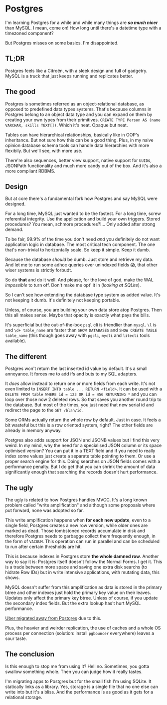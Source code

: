 <!-- tags: databases -->
<!-- hidden -->

# Postgres

I'm learning Postgres for a while and while many things are
_**so much nicer**_ than MySQL. I mean, come on! How long until
there's a datetime type with a timezoned component?

But Postgres misses on some basics. I'm disappointed.


## TL;DR

Postgres feels like a Citroën, with a sleek design and full
of  gadgetry. MySQL is a truck that just keeps running and
replicates better.


## The good

Postgres is sometimes referred as an object-relational database, as
opposed to predefined data types systems. That's because columns
in Postgres belong to an object data type and you can expand on
them by creating your own types from their primitives.
`CREATE TYPE Person AS (name VARCHAR, skills TEXT[])`.
Which it's neat. Opaque but neat.

Tables can have hierarchical relationships, basically like in OOP's
inheritance. But not sure how this can be a good thing. Plus, in
my naive opinion database schema tools can handle data hierarchies
with more flexibily. But we'll see, with more use.

There're also sequences, better view support, native support for
`UUID`s, JSONPath functionality and much more candy out of the box.
And it's also a more compliant RDBMS.


## Design

But at core there's a fundamental fork how Postgres and say MySQL
were designed.

For a long time, MySQL just wanted to be the fastest. For a long time,
screw referential integrity. Use the application and build your own
triggers. Stored procedures? You mean, schmore procedures?!... Only
added after strong demand.

To be fair, 99.9% of the time you don't need _and_ you definitely do not
want application logic in database. The most critical tech component.
The one that's non-trivial to horizontally scale. So keep it simple.
Keep it dumb.

Because the database _should_ be dumb. Just store and retrieve my data.
And let me to run some adhoc queries over unindexed fields 😱, that
other wiser systems is strictly forbudt.

So do **that** and do it well. And please, for the love of god,
make the WAL _impossible_ to turn off. Don't make me opt' it in
(_looking at SQLite_).

So I can't see how extending the database type system as added value.
It's not keeping it dumb. It's definitely not keeping portable.

Unless, of course, you are building your own data store atop Postgres.
Then this all makes sense. Maybe that opacity is exactly what pays the
bills.

It's superficial but the out-of-the-box `psql` cli is friendlier
than `mysql`. `\l` is and `\d+ table_name` are faster than
`SHOW DATABASES` and `SHOW CREATE TABLE table_name` (this though
goes away with `pgcli`, `mycli` and `litecli` tools available).



## The different

Postgres won't return the last inserted id value by default. It's a
small annoyance. It forces me to add ifs and buts to my SQL adapters.

It _does_ allow instead to return one or more fields from each write.
It's not even limited to `INSERT INTO table ... RETURN <field>`. It can
be used with a `DELETE FROM table WHERE id = 123 OR id = 456 RETURNING *`
and you can loop over those now 2 deleted rows. So that saves you
another round trip to the database. But most of the times, you just
need that new serial id and redirect the page to the `GET /blah/id`.

Some ORMs actually return the whole row by default. Just in case. It
feels a bit wasteful but this is a row oriented system, right? The other
fields are already in memory anyway.

Postgres also adds support for JSON and JSONB values but I find this
very weird. In my mind, why the need for a specialised JSON column or
its space optimised version? You can put it in a TEXT field and
if you need to really index some values just create a separate table
pointing to them. Or use a proper search engine for this. Doing
searches on JSON fields comes with a performance penalty. But I do get
that you can shrink the amount of data significantly enough that
searching the records doesn't hurt performance.


## The ugly

The ugly is related to how Postgres handles MVCC. It's a long known
problem called "write amplification" and although some proposals where
put forward, none was adopted so far.

This write amplification happens when **for each new update**, even to
a single field, Postgres creates a new row version, while older ones
are marked as dead. Those tombstoned records accumulate in disk and
therefore Postgres needs to garbagge collect them frequently enough,
in the form of `VACUUM`. This operation can run in parallel and can
be scheduled to run after certain thresholds are hit.

This is because indexes in Postgres store **the whole damned row**.
Another way to say it is: Postgres itself doesn't follow the Normal
Forms. I get it. This is a trade between more space and saving one
extra disk searchs (to hidrate Row IDs) but in write intensive
applications, with mutating data, this shows.

MySQL doesn't suffer from this amplification as data is stored in the
primary btree and other indexes just hold the primary key value on their
leaves. Updates only affect the primary key btree. Unless of course,
if you update the secondary index fields. But the extra lookup has't
hurt MySQL performance.

[Uber migrated away from Postgres](https://www.uber.com/en-NO/blog/postgres-to-mysql-migration/)
due to this.

Plus, the heavier and weirder replication, the use of caches and a
whole OS process per connection (solution: install `pgbouncer`
everywhere) leaves a sour taste.


## The conclusion

Is this enough to stop me from using it? Hell no. Sometimes, you gotta
swallow something whole. Then you can judge how it really tastes.

I'm migrating apps to Postgres but for the small fish I'm using
SQLite. It statically links as a library. Yes, storage is a single
file that no one else can write into but it's a bliss. And the
performance is as good as it gets for a relational storage.
